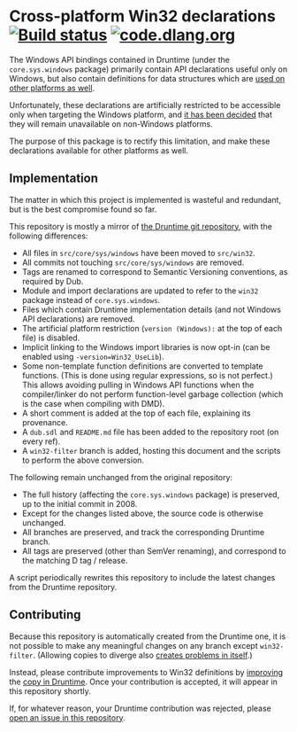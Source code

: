 Cross-platform Win32 declarations [![Build status](https://ci.appveyor.com/api/projects/status/fhrm3pm8cql0d4cx/branch/master?svg=true)](https://ci.appveyor.com/project/CyberShadow/win32/branch/master) [![code.dlang.org](https://img.shields.io/dub/v/win32.svg)](http://code.dlang.org/packages/win32)
=================================

The Windows API bindings contained in Druntime (under the `core.sys.windows` package)
primarily contain API declarations useful only on Windows, 
but also contain definitions for data structures 
which are [used on other platforms as well][1].

Unfortunately, these declarations are artificially restricted 
to be accessible only when targeting the Windows platform, 
and [it has been decided][2] that they will remain unavailable on non-Windows platforms.

The purpose of this package is to rectify this limitation, 
and make these declarations available for other platforms as well.

Implementation
--------------

The matter in which this project is implemented is wasteful and redundant, but is the best compromise found so far.

This repository is mostly a mirror of [the Druntime git repository][3], with the following differences:

 - All files in `src/core/sys/windows` have been moved to `src/win32`.
 - All commits not touching `src/core/sys/windows` are removed.
 - Tags are renamed to correspond to Semantic Versioning conventions, as required by Dub.
 - Module and import declarations are updated to refer to the `win32` package instead of `core.sys.windows`.
 - Files which contain Druntime implementation details (and not Windows API declarations) are removed.
 - The artificial platform restriction (`version (Windows):` at the top of each file) is disabled.
 - Implicit linking to the Windows import libraries is now opt-in (can be enabled using `-version=Win32_UseLib`).
 - Some non-template function definitions are converted to template functions.
   (This is done using regular expressions, so is not perfect.)
   This allows avoiding pulling in Windows API functions when the compiler/linker do not perform function-level garbage collection 
   (which is the case when compiling with DMD).
 - A short comment is added at the top of each file, explaining its provenance.
 - A `dub.sdl` and `README.md` file has been added to the repository root (on every ref).
 - A `win32-filter` branch is added, hosting this document and the scripts to perform the above conversion.

The following remain unchanged from the original repository:

 - The full history (affecting the `core.sys.windows` package) is preserved, up to the initial commit in 2008.
 - Except for the changes listed above, the source code is otherwise unchanged.
 - All branches are preserved, and track the corresponding Druntime branch.
 - All tags are preserved (other than SemVer renaming), and correspond to the matching D tag / release.

A script periodically rewrites this repository to include the latest changes from the Druntime repository.

Contributing
------------

Because this repository is automatically created from the Druntime one, 
it is not possible to make any meaningful changes on any branch except `win32-filter`.
(Allowing copies to diverge also [creates problems in itself][4].)

Instead, please contribute improvements to Win32 definitions by [improving][5] the [copy in Druntime][6].
Once your contribution is accepted, it will appear in this repository shortly.

If, for whatever reason, your Druntime contribution was rejected,
please [open an issue in this repository][7].


 [1]: https://github.com/dlang/druntime/pull/2616#issuecomment-496307985
 [2]: https://github.com/dlang/druntime/pull/2616#issuecomment-503802283
 [3]: https://github.com/dlang/druntime
 [4]: https://github.com/dlang/druntime/pull/2616#issuecomment-496319973
 [5]: https://github.com/dlang/druntime/blob/master/CONTRIBUTING.md
 [6]: https://github.com/dlang/druntime/tree/master/src/core/sys/windows
 [7]: https://github.com/CyberShadow/win32/issues/new
